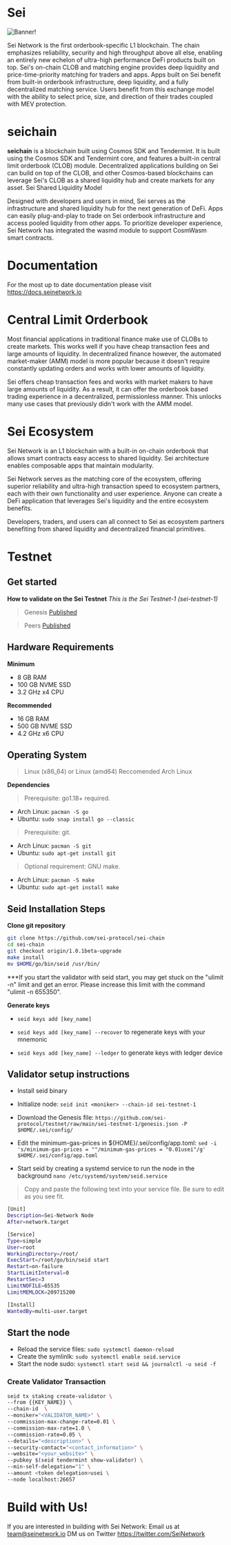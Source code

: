 # Sei

![Banner!](assets/SeiLogo.png)

Sei Network is the first orderbook-specific L1 blockchain. The chain emphasizes reliability, security and high throughput above all else, enabling an entirely new echelon of ultra-high performance DeFi products built on top. Sei's on-chain CLOB and matching engine provides deep liquidity and price-time-priority matching for traders and apps. Apps built on Sei benefit from built-in orderbook infrastructure, deep liquidity, and a fully decentralized matching service. Users benefit from this exchange model with the ability to select price, size, and direction of their trades coupled with MEV protection.

# seichain
**seichain** is a blockchain built using Cosmos SDK and Tendermint. It is built using the Cosmos SDK and Tendermint core, and features a built-in central limit orderbook (CLOB) module. Decentralized applications building on Sei can build on top of the CLOB, and other Cosmos-based blockchains can leverage Sei's CLOB as a shared liquidity hub and create markets for any asset. Sei Shared Liquidity Model

Designed with developers and users in mind, Sei serves as the infrastructure and shared liquidity hub for the next generation of DeFi. Apps can easily plug-and-play to trade on Sei orderbook infrastructure and access pooled liquidity from other apps. To prioritize developer experience, Sei Network has integrated the wasmd module to support CosmWasm smart contracts.

# Documentation
For the most up to date documentation please visit https://docs.seinetwork.io

# Central Limit Orderbook
Most financial applications in traditional finance make use of CLOBs to create markets. This works well if you have cheap transaction fees and large amounts of liquidity. In decentralized finance however, the automated market-maker (AMM) model is more popular because it doesn't require constantly updating orders and works with lower amounts of liquidity. 

Sei offers cheap transaction fees and works with market makers to have large amounts of liquidity. As a result, it can offer the orderbook based trading experience in a decentralized, permissionless manner. This unlocks many use cases that previously didn't work with the AMM model. 

# Sei Ecosystem
Sei Network is an L1 blockchain with a built-in on-chain orderbook that allows smart contracts easy access to shared liquidity. Sei architecture enables composable apps that maintain modularity.

Sei Network serves as the matching core of the ecosystem, offering superior reliability and ultra-high transaction speed to ecosystem partners, each with their own functionality and user experience. Anyone can create a DeFi application that leverages Sei's liquidity and the entire ecosystem benefits.

Developers, traders, and users can all connect to Sei as ecosystem partners benefiting from shared liquidity and decentralized financial primitives.

# Testnet
## Get started
**How to validate on the Sei Testnet**
*This is the Sei Testnet-1 (sei-testnet-1)*

> Genesis [Published](https://github.com/sei-protocol/testnet/blob/main/sei-testnet-1/genesis.json)

> Peers [Published](https://github.com/sei-protocol/testnet/blob/main/sei-testnet-1/addrbook.json)

## Hardware Requirements
**Minimum**
* 8 GB RAM
* 100 GB NVME SSD
* 3.2 GHz x4 CPU

**Recommended**
* 16 GB RAM
* 500 GB NVME SSD
* 4.2 GHz x6 CPU 

## Operating System 

> Linux (x86_64) or Linux (amd64) Reccomended Arch Linux

**Dependencies**
> Prerequisite: go1.18+ required.
* Arch Linux: `pacman -S go`
* Ubuntu: `sudo snap install go --classic`

> Prerequisite: git. 
* Arch Linux: `pacman -S git`
* Ubuntu: `sudo apt-get install git`

> Optional requirement: GNU make. 
* Arch Linux: `pacman -S make`
* Ubuntu: `sudo apt-get install make`

## Seid Installation Steps

**Clone git repository**

```bash
git clone https://github.com/sei-protocol/sei-chain
cd sei-chain
git checkout origin/1.0.1beta-upgrade
make install
mv $HOME/go/bin/seid /usr/bin/
```
***If you start the validator with seid start, you may get stuck on the "ulimit -n" limit and get an error. Please increase this limit with the command "ulimit -n 655350".

**Generate keys**

* `seid keys add [key_name]`

* `seid keys add [key_name] --recover` to regenerate keys with your mnemonic

* `seid keys add [key_name] --ledger` to generate keys with ledger device

## Validator setup instructions

* Install seid binary

* Initialize node: `seid init <moniker> --chain-id sei-testnet-1`

* Download the Genesis file: `https://github.com/sei-protocol/testnet/raw/main/sei-testnet-1/genesis.json -P $HOME/.sei/config/`
 
* Edit the minimum-gas-prices in ${HOME}/.sei/config/app.toml: `sed -i 's/minimum-gas-prices = ""/minimum-gas-prices = "0.01usei"/g' $HOME/.sei/config/app.toml`

* Start seid by creating a systemd service to run the node in the background
`nano /etc/systemd/system/seid.service`
> Copy and paste the following text into your service file. Be sure to edit as you see fit.

```bash
[Unit]
Description=Sei-Network Node
After=network.target

[Service]
Type=simple
User=root
WorkingDirectory=/root/
ExecStart=/root/go/bin/seid start
Restart=on-failure
StartLimitInterval=0
RestartSec=3
LimitNOFILE=65535
LimitMEMLOCK=209715200

[Install]
WantedBy=multi-user.target
```
## Start the node
* Reload the service files: `sudo systemctl daemon-reload` 
* Create the symlinlk: `sudo systemctl enable seid.service` 
* Start the node sudo: `systemctl start seid && journalctl -u seid -f`

### Create Validator Transaction
```bash
seid tx staking create-validator \
--from {{KEY_NAME}} \
--chain-id  \
--moniker="<VALIDATOR_NAME>" \
--commission-max-change-rate=0.01 \
--commission-max-rate=1.0 \
--commission-rate=0.05 \
--details="<description>" \
--security-contact="<contact_information>" \
--website="<your_website>" \
--pubkey $(seid tendermint show-validator) \
--min-self-delegation="1" \
--amount <token delegation>usei \
--node localhost:26657
```
# Build with Us!
If you are interested in building with Sei Network: 
Email us at team@seinetwork.io 
DM us on Twitter https://twitter.com/SeiNetwork
